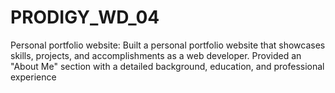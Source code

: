 # PRODIGY_WD_04
Personal portfolio website: Built a personal portfolio website that showcases skills, projects, and accomplishments as a web developer. Provided an "About Me" section with a detailed background, education, and professional experience
